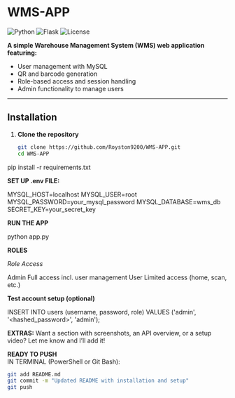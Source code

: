 # WMS-APP

![Python](https://img.shields.io/badge/Python-3.11-blue)
![Flask](https://img.shields.io/badge/Flask-3.1.0-lightgrey)
![License](https://img.shields.io/badge/license-MIT-green)

**A simple Warehouse Management System (WMS) web application featuring:**

-  User management with MySQL
-  QR and barcode generation
-  Role-based access and session handling
-  Admin functionality to manage users

---

##  Installation

1. **Clone the repository**
   ```bash
   git clone https://github.com/Royston9200/WMS-APP.git
   cd WMS-APP


pip install -r requirements.txt

**SET UP .env FILE:**

MYSQL_HOST=localhost
MYSQL_USER=root
MYSQL_PASSWORD=your_mysql_password
MYSQL_DATABASE=wms_db
SECRET_KEY=your_secret_key


**RUN THE APP**

python app.py


**ROLES**

*Role*	*Access*

Admin	Full access incl. user management
User	Limited access (home, scan, etc.)

**Test account setup (optional)**

INSERT INTO users (username, password, role)
VALUES ('admin', '<hashed_password>', 'admin');

**EXTRAS:**
Want a section with screenshots, an API overview, or a setup video? Let me know and I’ll add it!

**READY TO PUSH**  
IN TERMINAL (PowerShell or Git Bash):

```bash
git add README.md
git commit -m "Updated README with installation and setup"
git push

